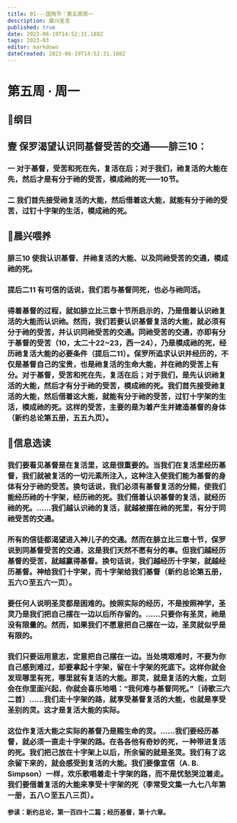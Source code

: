```yaml
---
title: 01---国殇节｜第五周周一
description: 晨兴圣言
published: true
date: 2023-06-19T14:52:31.188Z
tags: 2023-03
editor: markdown
dateCreated: 2023-06-19T14:52:31.188Z
---
```


# 第五周 · 周一
## 📖纲目

## 壹	****保罗渴望认识同基督受苦的交通**——**腓三**10**：

### 一	对于基督，受苦和死在先，复活在后；对于我们，祂复活的大能在先，然后才是有分于祂的受苦，模成祂的死——10节。

### 二	我们首先接受祂复活的大能，然后借着这大能，就能有分于祂的受苦，过钉十字架的生活，模成祂的死。

## 📖晨兴喂养

### **腓三10    使我认识基督、并祂复活的大能、以及同祂受苦的交通，模成祂的死。**

### **提后二11    有可信的话说，我们若与基督同死，也必与祂同活。**

### 得着基督的过程，就如腓立比三章十节所启示的，乃是借着认识祂复活的大能而认识祂。然而，我们若要认识基督复活的大能，就必须有分于祂的受苦，并认识同祂受苦的交通。同祂受苦的交通，亦即有分于基督的受苦（10，太二十22~23，西一24），乃是模成祂的死，经历祂复活大能的必要条件（提后二11）。保罗所追求认识并经历的，不仅是基督自己的宝贵，也是祂复活的生命大能，并在祂的受苦上有分。对于基督，受苦和死在先，复活在后；对于我们，是先认识祂复活的大能，然后才有分于祂的受苦，模成祂的死。我们首先接受祂复活的大能，然后借着这大能，就能有分于祂的受苦，过钉十字架的生活，模成祂的死。这样的受苦，主要的是为着产生并建造基督的身体（新约总论第五册，五五九页）。

## 📖信息选读

### 我们要看见基督是在复活里，这是很重要的。当我们在复活里经历基督，我们就被复活的一切元素所注入，这种注入使我们能为基督的身体有分于祂的受苦。换句话说，我们必须有基督复活的分赐，使我们能经历祂的十字架，经历祂的死。我们借着认识基督的复活，就经历祂的死。……我们越认识祂的复活，就越被摆在祂的死里，有分于同祂受苦的交通。

### 所有的信徒都渴望进入神儿子的交通。然而在腓立比三章十节，保罗说到同基督受苦的交通，这是我们天然不愿有分的事。但我们越经历基督的受苦，就越赢得基督。换句话说，我们越经历十字架，就越经历基督。神给我们十字架，而十字架给我们基督（新约总论第五册，五六○至五六一页）。

### 要任何人说明圣灵都是困难的。按照实际的经历，不是按照神学，圣灵乃是我们把自己摆在一边以后所存留的。……只要你有圣灵，祂是没有限量的。然而，如果我们不愿意把自己摆在一边，圣灵就似乎是有限的。

### 我们只要运用意志，定意把自己摆在一边。当处境艰难时，不要为你自己感到难过，却要拿起十字架，留在十字架的死底下。这样你就会发现哪里有死，哪里就有复活的大能。那灵，就是复活的大能，立刻会在你里面兴起，你就会喜乐地唱：“我何难与基督同死。”〔诗歌三六二首〕……我们走十字架的路，就享受基督复活的大能，也就是享受圣别的灵。这才是复活大能的实际。

### 这位作复活大能之实际的基督乃是赐生命的灵。……我们要经历基督，就必须一直走十字架的路。在各各他有奇妙的死，一种带进复活的死。我们把己放在十字架上以后，所余留的就是圣灵。我们有了这余留下来的，就会感受到复活的大能。我们要像宣信（A. B. Simpson）一样，欢乐歌唱着走十字架的路，而不是忧愁哭泣着走。我们要借着复活的大能来享受十字架的死（李常受文集一九七八年第一册，五八○至五八三页）。

**参读：新约总论，第一百四十二篇；经历基督，第十六章。**